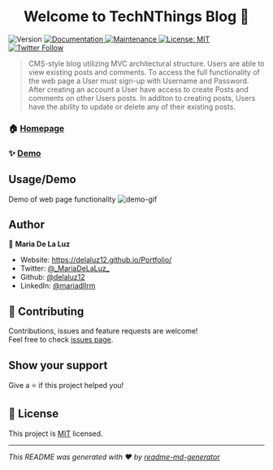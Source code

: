 <h1 align="center">Welcome to TechNThings Blog 👋</h1>
<p>
  <img alt="Version" src="https://img.shields.io/badge/version-1.0.0-blue.svg?cacheSeconds=2592000" />
  <a href="https://github.com/delaluz12/TechNThingsBlog#readme" target="_blank">
    <img alt="Documentation" src="https://img.shields.io/badge/documentation-yes-brightgreen.svg" />
  </a>
  <a href="https://github.com/delaluz12/TechNThingsBlog/graphs/commit-activity" target="_blank">
    <img alt="Maintenance" src="https://img.shields.io/badge/Maintained%3F-yes-green.svg" />
  </a>
  <a href="https://github.com/delaluz12/TechNThingsBlog/blob/master/LICENSE" target="_blank">
    <img alt="License: MIT" src="https://img.shields.io/github/license/delaluz12/TechNThingsBlog" />
  </a>
  <a href="https://twitter.com/_MariaDeLaLuz_" target="_blank">
    <img alt="Twitter Follow" src="https://img.shields.io/twitter/follow/_MariaDeLaLuz_?style=social">
  </a>
</p>

> CMS-style blog utilizing MVC architectural structure. Users are able to view existing posts and comments. To access the full functionality of the web page a User must sign-up with Username and Password. After creating an account a User have access to create Posts and comments on other Users posts. In additon to creating posts, Users have the ability to update or delete any of their existing posts.

### 🏠 [Homepage](https://github.com/delaluz12/TechNThingsBlog#readme)

### ✨ [Demo](https://tech-n-things-blog.herokuapp.com/)


## Usage/Demo

Demo of web page functionality
![demo-gif](./assets/demo.gif)

## Author

👤 **Maria De La Luz**

* Website: https://delaluz12.github.io/Portfolio/
* Twitter: [@\_MariaDeLaLuz\_](https://twitter.com/\_MariaDeLaLuz\_)
* Github: [@delaluz12](https://github.com/delaluz12)
* LinkedIn: [@mariadllrm](https://linkedin.com/in/mariadllrm)

## 🤝 Contributing

Contributions, issues and feature requests are welcome!<br />Feel free to check [issues page](https://github.com/delaluz12/TechNThingsBlog/issues). 

## Show your support

Give a ⭐️ if this project helped you!

## 📝 License


This project is [MIT](https://github.com/delaluz12/TechNThingsBlog/blob/master/LICENSE) licensed.

***
_This README was generated with ❤️ by [readme-md-generator](https://github.com/kefranabg/readme-md-generator)_